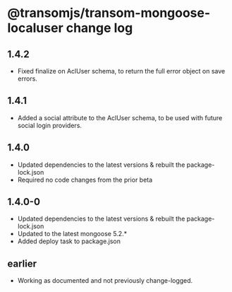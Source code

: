 # @transomjs/transom-mongoose-localuser change log

## 1.4.2
- Fixed finalize on AclUser schema, to return the full error object on save errors.

## 1.4.1
- Added a social attribute to the AclUser schema, to be used with future social login providers.

## 1.4.0
- Updated dependencies to the latest versions & rebuilt the package-lock.json
- Required no code changes from the prior beta

## 1.4.0-0
- Updated dependencies to the latest versions & rebuilt the package-lock.json
- Updated to the latest mongoose 5.2.*
- Added deploy task to package.json

## earlier
- Working as documented and not previously change-logged.